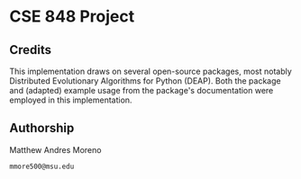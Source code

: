 # CSE 848 Project

## Credits

This implementation draws on several open-source packages, most notably Distributed Evolutionary Algorithms for Python (DEAP).
Both the package and (adapted) example usage from the package's documentation were employed in this implementation.

## Authorship
Matthew Andres Moreno

`mmore500@msu.edu`
